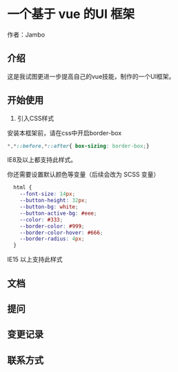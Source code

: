 # 一个基于 vue 的UI 框架

 作者：Jambo

## 介绍

这是我试图更进一步提高自己的vue技能，制作的一个UI框架。

## 开始使用

1. 引入CSS样式

安装本框架前，请在css中开启border-box
``` css
*,*::before,*::after{ box-sizing: border-box;}
```
IE8及以上都支持此样式。

你还需要设置默认颜色等变量（后续会改为 SCSS 变量）
``` css
  html {
    --font-size: 14px;
    --button-height: 32px;
    --button-bg: white;
    --button-active-bg: #eee;
    --color: #333;
    --border-color: #999;
    --border-color-hover: #666;
    --border-radius: 4px;
  }
```
IE15 以上支持此样式

## 文档
## 提问
## 变更记录
## 联系方式
